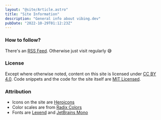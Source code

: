 ```yaml
---
layout: "@site/Article.astro"
title: "Site Information"
description: "General info about vibing.dev"
pubDate: "2022-10-29T01:12:23Z"
---
```


### How to follow?

There's an [RSS Feed](/rss.xml). Otherwise just visit regularly 😅

### License

Except where otherwise noted, content on this site is licensed under [CC BY 4.0][CC]. 
Code snippets and the code for the site itself are [MIT Licensed][MIT].

### Attribution

- Icons on the site are [Heroicons][icons]
- Color scales are from [Radix Colors][colors]
- Fonts are [Lexend][sans] and [JetBrains Mono][mono]

<!-- TODO support/sponser? -->

[CC]: https://creativecommons.org/licenses/by/4.0/
[MIT]: https://github.com/mrmcc3/vibing-dev/blob/main/LICENSE
[repo]: https://github.com/mrmcc3/vibing-dev
[icons]: https://github.com/tailwindlabs/heroicons
[colors]: https://github.com/radix-ui/colors
[sans]: https://fonts.google.com/specimen/Lexend/about?query=lexend&vfonly=true
[mono]: https://fonts.google.com/specimen/JetBrains+Mono/about?query=mono&vfonly=true
